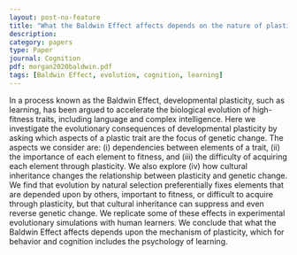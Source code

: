 ```yaml
---
layout: post-no-feature
title: "What the Baldwin Effect affects depends on the nature of plasticity"
description:
category: papers
type: Paper
journal: Cognition
pdf: morgan2020baldwin.pdf
tags: [Baldwin Effect, evolution, cognition, learning]
---
```


In a process known as the Baldwin Effect, developmental plasticity, such as learning, has been argued to accelerate the biological evolution of high-fitness traits, including language and complex intelligence. Here we investigate the evolutionary consequences of developmental plasticity by asking which aspects of a plastic trait are the focus of genetic change. The aspects we consider are: (i) dependencies between elements of a trait, (ii) the importance of each element to fitness, and (iii) the difficulty of acquiring each element through plasticity. We also explore (iv) how cultural inheritance changes the relationship between plasticity and genetic change. We find that evolution by natural selection preferentially fixes elements that are depended upon by others, important to fitness, or difficult to acquire through plasticity, but that cultural inheritance can suppress and even reverse genetic change. We replicate some of these effects in experimental evolutionary simulations with human learners. We conclude that what the Baldwin Effect affects depends upon the mechanism of plasticity, which for behavior and cognition includes the psychology of learning.
